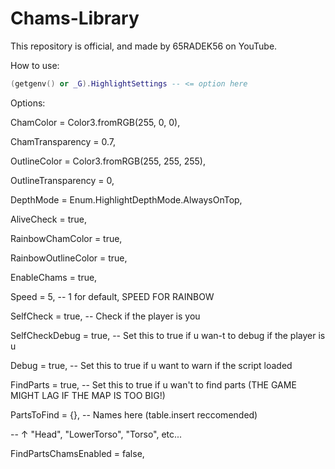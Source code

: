 # Chams-Library
This repository is official, and made by 65RADEK56 on YouTube.

How to use:
```lua
(getgenv() or _G).HighlightSettings -- <= option here
```
Options:

ChamColor = Color3.fromRGB(255, 0, 0),

ChamTransparency = 0.7,

OutlineColor = Color3.fromRGB(255, 255, 255),

OutlineTransparency = 0,

DepthMode = Enum.HighlightDepthMode.AlwaysOnTop,

AliveCheck = true,

RainbowChamColor = true,

RainbowOutlineColor = true,

EnableChams = true,

Speed = 5, -- 1 for default, SPEED FOR RAINBOW

SelfCheck = true, -- Check if the player is you

SelfCheckDebug = true, -- Set this to true if u wan-t to debug if the player is u

Debug = true, -- Set this to true if u want to warn if the script loaded

FindParts = true, -- Set this to true if u wan't to find parts (THE GAME MIGHT LAG IF THE MAP IS TOO BIG!)

PartsToFind = {}, -- Names here (table.insert reccomended)

-- ↑ "Head", "LowerTorso", "Torso", etc...

FindPartsChamsEnabled = false,
